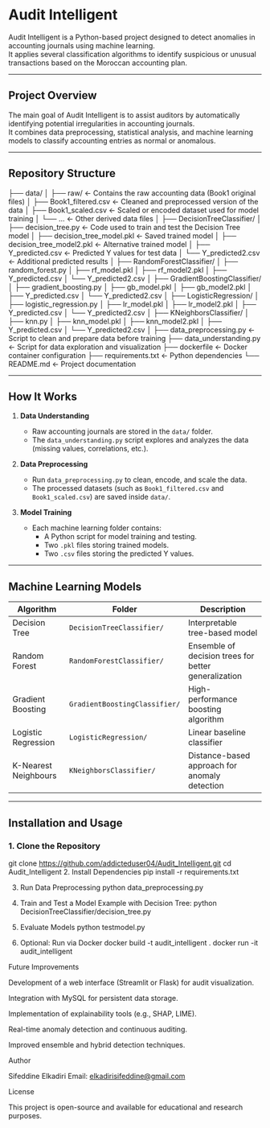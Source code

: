 # Audit Intelligent

Audit Intelligent is a Python-based project designed to detect anomalies in accounting journals using machine learning.  
It applies several classification algorithms to identify suspicious or unusual transactions based on the Moroccan accounting plan.

---

## Project Overview

The main goal of Audit Intelligent is to assist auditors by automatically identifying potential irregularities in accounting journals.  
It combines data preprocessing, statistical analysis, and machine learning models to classify accounting entries as normal or anomalous.

---

## Repository Structure

├── data/
│ ├── raw/ ← Contains the raw accounting data (Book1 original files)
│ ├── Book1_filtered.csv ← Cleaned and preprocessed version of the data
│ ├── Book1_scaled.csv ← Scaled or encoded dataset used for model training
│ └── ... ← Other derived data files
│
├── DecisionTreeClassifier/
│ ├── decision_tree.py ← Code used to train and test the Decision Tree model
│ ├── decision_tree_model.pkl ← Saved trained model
│ ├── decision_tree_model2.pkl ← Alternative trained model
│ ├── Y_predicted.csv ← Predicted Y values for test data
│ └── Y_predicted2.csv ← Additional predicted results
│
├── RandomForestClassifier/
│ ├── random_forest.py
│ ├── rf_model.pkl
│ ├── rf_model2.pkl
│ ├── Y_predicted.csv
│ └── Y_predicted2.csv
│
├── GradientBoostingClassifier/
│ ├── gradient_boosting.py
│ ├── gb_model.pkl
│ ├── gb_model2.pkl
│ ├── Y_predicted.csv
│ └── Y_predicted2.csv
│
├── LogisticRegression/
│ ├── logistic_regression.py
│ ├── lr_model.pkl
│ ├── lr_model2.pkl
│ ├── Y_predicted.csv
│ └── Y_predicted2.csv
│
├── KNeighborsClassifier/
│ ├── knn.py
│ ├── knn_model.pkl
│ ├── knn_model2.pkl
│ ├── Y_predicted.csv
│ └── Y_predicted2.csv
│
├── data_preprocessing.py ← Script to clean and prepare data before training
├── data_understanding.py ← Script for data exploration and visualization
├── dockerfile ← Docker container configuration
├── requirements.txt ← Python dependencies
└── README.md ← Project documentation



---

## How It Works

1. **Data Understanding**  
   - Raw accounting journals are stored in the `data/` folder.  
   - The `data_understanding.py` script explores and analyzes the data (missing values, correlations, etc.).

2. **Data Preprocessing**  
   - Run `data_preprocessing.py` to clean, encode, and scale the data.  
   - The processed datasets (such as `Book1_filtered.csv` and `Book1_scaled.csv`) are saved inside `data/`.

3. **Model Training**  
   - Each machine learning folder contains:
     - A Python script for model training and testing.
     - Two `.pkl` files storing trained models.
     - Two `.csv` files storing the predicted Y values.

---

## Machine Learning Models

| Algorithm | Folder | Description |
|------------|---------|-------------|
| Decision Tree | `DecisionTreeClassifier/` | Interpretable tree-based model |
| Random Forest | `RandomForestClassifier/` | Ensemble of decision trees for better generalization |
| Gradient Boosting | `GradientBoostingClassifier/` | High-performance boosting algorithm |
| Logistic Regression | `LogisticRegression/` | Linear baseline classifier |
| K-Nearest Neighbours | `KNeighborsClassifier/` | Distance-based approach for anomaly detection |

---

## Installation and Usage

### 1. Clone the Repository
git clone https://github.com/addicteduser04/Audit_Intelligent.git
cd Audit_Intelligent
2. Install Dependencies
pip install -r requirements.txt

3. Run Data Preprocessing
python data_preprocessing.py

4. Train and Test a Model
Example with Decision Tree:
python DecisionTreeClassifier/decision_tree.py

5. Evaluate Models
python testmodel.py

6. Optional: Run via Docker
docker build -t audit_intelligent .
docker run -it audit_intelligent

Future Improvements

Development of a web interface (Streamlit or Flask) for audit visualization.

Integration with MySQL for persistent data storage.

Implementation of explainability tools (e.g., SHAP, LIME).

Real-time anomaly detection and continuous auditing.

Improved ensemble and hybrid detection techniques.

Author

Sifeddine Elkadiri
Email: elkadirisifeddine@gmail.com


License

This project is open-source and available for educational and research purposes.
